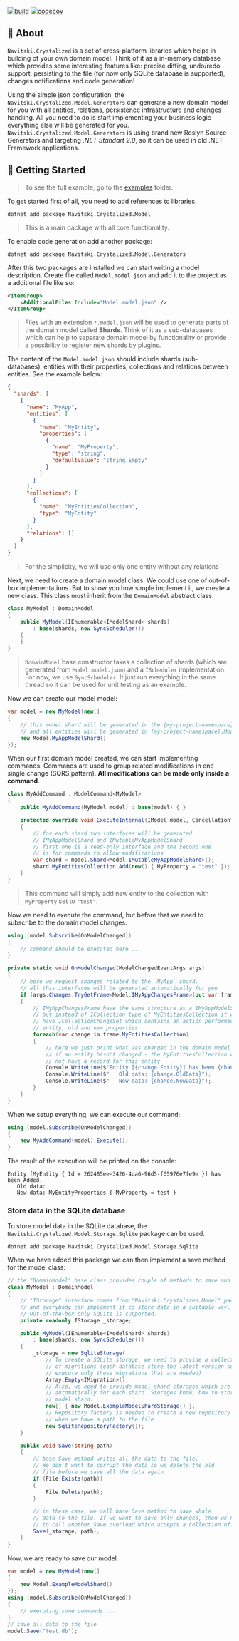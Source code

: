 [![build](https://github.com/AlexNav73/Navitski.Crystalized/workflows/releasing/badge.svg)](https://github.com/AlexNav73/Navitski.Crystalized/actions)
[![codecov](https://codecov.io/gh/AlexNav73/Navitski.Crystalized/branch/master/graph/badge.svg?token=Q6ZY0WHL9J)](https://codecov.io/gh/AlexNav73/Navitski.Crystalized)

## 📖 About

`Navitski.Crystalized` is a set of cross-platform libraries which helps in building of your own domain model. Think of it as a in-memory database which provides some interesting features like: precise diffing, undo/redo support, persisting to the file (for now only SQLite database is supported), changes notifications and code generation!

Using the simple json configuration, the `Navitski.Crystalized.Model.Generators` can generate a new domain model for you with all entities, relations, persistence infrastructure and changes handling. All you need to do is start implementing your business logic everything else will be generated for you. `Navitski.Crystalized.Model.Generators` is using brand new Roslyn Source Generators and targeting _.NET Standart 2.0_, so it can be used in old .NET Framework applications.

## 🚀 Getting Started

> To see the full example, go to the [examples](https://github.com/AlexNav73/Navitski.Crystalized/tree/master/examples/Example) folder.

To get started first of all, you need to add references to libraries.

```
dotnet add package Navitski.Crystalized.Model
```

> This is a main package with all core functionality.

To enable code generation add another package:
```
dotnet add package Navitski.Crystalized.Model.Generators
```

After this two packages are installed we can start writing a model description. Create file called `Model.model.json` and add it to the project as a additional file like so:

```xml
<ItemGroup>
    <AdditionalFiles Include="Model.model.json" />
</ItemGroup>
```

> Files with an extension `*.model.json` will be used to generate parts of the domain model called **Shards**. Think of it as a sub-databases which can help to separate domain model by functionality or provide a possibility to register new shards by plugins.

The content of the `Model.model.json` should include shards (sub-databases), entities with their properties, collections and relations between entities. See the example below:
```json
{
  "shards": [
    {
      "name": "MyApp",
      "entities": [
        {
          "name": "MyEntity",
          "properties": [
            {
              "name": "MyProperty",
              "type": "string",
              "defaultValue": "string.Empty"
            }
          ]
        }
      ],
      "collections": [
        {
          "name": "MyEntitiesCollection",
          "type": "MyEntity"
        }
      ],
      "relations": []
    }
  ]
}
```

> For the simplicity, we will use only one entity without any relations

Next, we need to create a domain model class. We could use one of out-of-box implementations. But to show you how simple implement it, we create a new class. This class must inherit from the `DomainModel` abstract class.

```cs
class MyModel : DomainModel
{
    public MyModel(IEnumerable<IModelShard> shards)
        : base(shards, new SyncScheduler())
    {
    }
}
```

> `DomainModel` base constructor takes a collection of shards (which are generated from `Model.model.json`) and a `IScheduler` implementation. For now, we use `SyncScheduler`. It just run everything in the same thread so it can be used for unit testing as an example.

Now we can create our model model:

```cs
var model = new MyModel(new[]
{
    // this model shard will be generated in the {my-project-namespace}.Model
    // and all entities will be generated in {my-project-namespace}.Model.Entities namespace
    new Model.MyAppModelShard()
});
```

When our first domain model created, we can start implementing commands. Commands are used to group related modifications in one single change (SQRS pattern). **All modifications can be made only inside a command**.

```cs
class MyAddCommand : ModelCommand<MyModel>
{
    public MyAddCommand(MyModel model) : base(model) { }

    protected override void ExecuteInternal(IModel model, CancellationToken token)
    {
        // for each shard two interfaces will be generated
        // IMyAppModelShard and IMutableMyAppModelShard
        // first one is a read-only interface and the second one
        // is for commands to allow modifications
        var shard = model.Shard<Model.IMutableMyAppModelShard>();
        shard.MyEntitiesCollection.Add(new() { MyProperty = "test" });
    }
}
```

> This command will simply add new entity to the collection with `MyProperty` set to `"test"`.

Now we need to execute the command, but before that we need to subscribe to the domain model changes.

```cs
using (model.Subscribe(OnModelChanged))
{
    // command should be executed here ...
}

private static void OnModelChanged(ModelChangedEventArgs args)
{
    // here we request changes related to the `MyApp` shard.
    // all this interfaces will be generated automatically for you
    if (args.Changes.TryGetFrame<Model.IMyAppChangesFrame>(out var frame))
    {
        // IMyAppChangesFrame have the same structure as a IMyAppModelShard
        // but instead of ICollection type of MyEntitiesCollection it will
        // have ICollectionChangeSet which contains an action performed,
        // entity, old and new properties 
        foreach(var change in frame.MyEntitiesCollection)
        {
            // here we just print what was changed in the domain model
            // if an entity hasn't changed - the MyEntitiesCollection will
            // not have a record for this entity
            Console.WriteLine($"Entity [{change.Entity}] has been {change.Action}ed.");
            Console.WriteLine($"   Old data: {change.OldData}");
            Console.WriteLine($"   New data: {change.NewData}");
        }
    }
}
```

When we setup everything, we can execute our command:
```cs
using (model.Subscribe(OnModelChanged))
{
    new MyAddCommand(model).Execute();
}
```

The result of the execution will be printed on the console:
```
Entity [MyEntity { Id = 262485ee-3426-4da6-96d5-f65976e7fe9e }] has been Added.
   Old data:
   New data: MyEntityProperties { MyProperty = test }
```

### Store data in the SQLite database

To store model data in the SQLite database, the `Navitski.Crystalized.Model.Storage.Sqlite` package can be used.

```
dotnet add package Navitski.Crystalized.Model.Storage.Sqlite
```

When we have added this package we can then implement a save method for the model class:

```cs
// the "DomainModel" base class provides couple of methods to save and load data.
class MyModel : DomainModel
{
    // "IStorage" interface comes from "Navitski.Crystalized.Model" package
    // and everybody can implement it co store data in a suitable way.
    // Out-of-the-box only SQLite is supported.
    private readonly IStorage _storage;

    public MyModel(IEnumerable<IModelShard> shards)
        : base(shards, new SyncScheduler())
    {
        _storage = new SqliteStorage(
            // To create a SQLite storage, we need to provide a collection
            // of migrations (each database store the latest version so it will
            // execute only those migrations that are needed).
            Array.Empty<IMigration>(),
            // Also, we need to provide model shard storages which are generated
            // automatically for each shard. Storages know, how to store a specific
            // model shard.
            new[] { new Model.ExampleModelShardStorage() },
            // Repository factory is needed to create a new repository instance
            // when we have a path to the file
            new SqliteRepositoryFactory());
    }

    public void Save(string path)
    {
        // base Save method writes all the data to the file.
        // We don't want to corrupt the data so we delete the old
        // file before we save all the data again 
        if (File.Exists(path))
        {
            File.Delete(path);
        }

        // in these case, we call base Save method to save whole
        // data to the file. If we want to save only changes, then we need
        // to call another Save overload which accepts a collection of IModelChanges.
        Save(_storage, path);
    }
}
```

Now, we are ready to save our model.

```cs
var model = new MyModel(new[]
{
    new Model.ExampleModelShard()
});
using (model.Subscribe(OnModelChanged))
{
    // executing some commands ...
}
// save all data to the file
model.Save("test.db");
```